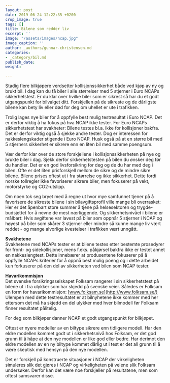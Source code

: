 ```yaml
---
layout: post
date: 2019-06-24 12:22:35 +0200
crop_image: true
tags: []
title: Bilene som redder liv
excerpt: ''
image: "/assets/images/ncap.jpg"
image_caption: ''
author: _authors/gunnar-christensen.md
categories:
- _category/bil.md
publish_date: 
weight: 

---
```

Stadig flere bilkjøpere verdsetter kollisjonssikkerhet både ved kjøp av ny og brukt bil. I dag kan du få biler i alle størrelser med 5 stjerner i Euro NCAPs sikkerhetstest. Er du klar over hvilke biler som er sikrest så har du et godt utgangspunkt for bilvalget ditt. Forskjellen på de sikreste og de dårligste bilene kan bety liv eller død for deg om uhellet er ute i trafikken.

Trolig lages nye biler for å oppfylle best mulig testresultat i Euro NCAP. Det er derfor viktig å ha fokus på hva NCAP ikke tester. For Euro NCAPs sikkerhetstest har svakheter: Bilene testes bl.a. ikke for kollisjoner bakfra. Det er derfor viktig også å sjekke andre tester. Dog er interessen for nakkeslengskader stigende i Euro NCAP. Husk også på at en større bil med 5 stjerners sikkerhet er sikrere enn en liten bil med samme poengsum.

Vær derfor klar over de store forskjellene i kollisjonssikkerheten på nye og brukte biler i dag. Sjekk derfor sikkerhetstesten på bilen du ønsker deg før du handler. Det er en god livsforsikring for deg og de du har med deg i bilen. Ofte er det liten prisforskjell mellom de sikre og de mindre sikre bilene. Bilene prises oftest ut i fra størrelse og ikke sikkerhet. Dette fordi norske tollregler ikke favoriserer sikrere biler, men fokuserer på vekt, motorstyrke og CO2-utslipp.

Om noen tok seg bryet med å regne ut hvor mye samfunnet tjener på å favorisere de sikreste bilene i sin bilavgiftsprofil ville mange bli overrasket: Her er det åpenbart store summer å tjene på helsesektoren og trygde-budsjettet for å nevne de mest nærliggende. Og sikkerhetsnivået i bilene er målbart: Hvis avgiftene var lavest på biler som oppnår 5 stjerner i NCAP og høyest på biler som skårer 3 stjerner eller mindre så kunne mange liv vært reddet - og mange alvorlige kvestelser i trafikken vært unngått.

**Svakhetene**  
Svakhetene med NCAPs tester er at bilene testes etter bestemte prosedyrer for front- og sidekollisjoner, mens f.eks. påkjørsel bakfra ikke er testet annet en nakkeslengtest. Dette innebærer at produsentene fokuserer på å oppfylle NCAPs kriterier for å oppnå best mulig poeng og i dette arbeidet kun forkuserer på den del av sikkerheten ved bilen som NCAP tester.

**Havarikommisjon**  
Det svenske forsikringsselskapet Folksam rangerer i sin sikkerhetstest på bilene ut i fra ulykker som har skjedd på svenske veier. Således er Folksam en form for havarikommisjon: [www.folksam.se](http://www.folksam.se/) Ulempen med dette testresultatet er at bilnyhetene ikke kommer med her ettersom det må ha skjedd en del ulykker med hver bilmodell før Folksam finner resultatet pålitelig.

For deg som bilkjøper danner NCAP et godt utgangspunkt for bilkjøpet.

Oftest er nyere modeller av en biltype sikrere enn tidligere modell. Har den eldre modellen kommet godt ut i sikkerhetsnivå hos Folksam, er det god grunn til å håpe at den nye modellen er like god eller bedre. Har derimot den eldre modellen av en ny biltype kommet dårlig ut i test er det all grunn til å være skeptisk med hensyn på den nye modellen.

Det er forskjell på konstruerte situasjoner i NCAP der virkeligheten simuleres slik det gjøres i NCAP og virkeligheten på veiene slik Folksam undersøker. Derfor kan det være noe forskjeller på resultatene, men som oftest samsvarer disse.